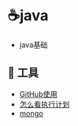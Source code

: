 # :coffee:java
- java基础



## :wrench: 工具

- [GitHub使用](https://github.com/CodeXunn/Xu_NOTE/blob/master/md/%E5%A6%82%E4%BD%95%E4%BD%BF%E7%94%A8GitHub.md)
- [怎么看执行计划](https://github.com/CodeXunn/Xu_NOTE/blob/master/md/%E5%A6%82%E4%BD%95%E7%9C%8B%E6%89%A7%E8%A1%8C%E8%AE%A1%E5%88%92.md)
- [mongo](https://github.com/CodeXunn/Xu_NOTE/blob/master/md/mongo.md)
